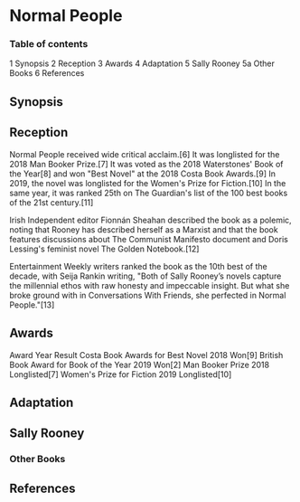 # Normal People

### Table of contents
1	Synopsis
2	Reception
3	Awards
4	Adaptation
5   Sally Rooney
5a	Other Books
6	References

##	Synopsis
##	Reception
Normal People received wide critical acclaim.[6] It was longlisted for the 2018 Man Booker Prize.[7] It was voted as the 2018 Waterstones' Book of the Year[8] and won "Best Novel" at the 2018 Costa Book Awards.[9] In 2019, the novel was longlisted for the Women's Prize for Fiction.[10] In the same year, it was ranked 25th on The Guardian's list of the 100 best books of the 21st century.[11]

Irish Independent editor Fionnán Sheahan described the book as a polemic, noting that Rooney has described herself as a Marxist and that the book features discussions about The Communist Manifesto document and Doris Lessing's feminist novel The Golden Notebook.[12]

Entertainment Weekly writers ranked the book as the 10th best of the decade, with Seija Rankin writing, "Both of Sally Rooney’s novels capture the millennial ethos with raw honesty and impeccable insight. But what she broke ground with in Conversations With Friends, she perfected in Normal People."[13]
##	Awards

Award	Year	Result
Costa Book Awards for Best Novel	2018	Won[9]
British Book Award for Book of the Year	2019	Won[2]
Man Booker Prize	2018	Longlisted[7]
Women's Prize for Fiction	2019	Longlisted[10]

##	Adaptation
##  Sally Rooney
###	Other Books
##	References
